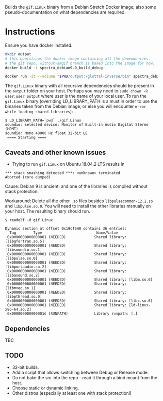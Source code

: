 Builds the `gif.Linux` binary from a Debian Stretch Docker image; also some pseudo-documentation on what dependencies are required.

# Instructions

Ensure you have docker installed. 

```bash
mkdir output
# this bootstraps the docker image containing all the dependencies.
# the git repo, without-amgif branch is baked into the image for now.
docker build -t spectra_debian9.9_build_debug .

docker run -it --volume "$PWD/output:/glottal-inverse/bin" spectra_debian9.9_i386_build_debug:latest bash /glottal-inverse/build-docker-debian-99.sh
```
The `gif.Linux` binary with all recursive dependencies should be present in the `output` folder on your host. Perhaps you may need to `sudo chown -R user:user output` where user is the name of your local user. To run the `gif.Linux` binary (overriding LD_LIBRARY_PATH is a must in order to use the binaries taken from the Debian image, or else you will encounter `error while loading shared libraries`):

```
$ LD_LIBRARY_PATH=`pwd` ./gif.Linux
soundio: selected device: Monitor of Built-in Audio Digital Stereo (HDMI)
soundio: Mono 48000 Hz float 32-bit LE
 ==== Starting ====
```

## Caveats and other known issues
- Trying to run `gif.Linux` on Ubuntu 18.04.2 LTS results in 
```
*** stack smashing detected ***: <unknown> terminated
Aborted (core dumped)
```
Cause: Debian 9 is ancient; and one of the libraries is compiled without stack protection.

Workaround: Delete all the other `.so` files besides `libpulsecommon-12.2.so` and `libpulse.so.0`. You will need to install the other libraries manually on your host. The resulting binary should run.

```
$ readelf -d gif.Linux 

Dynamic section at offset 0x19cf640 contains 36 entries:
  Tag        Type                         Name/Value
 0x0000000000000001 (NEEDED)             Shared library: [libgfortran.so.5]
 0x0000000000000001 (NEEDED)             Shared library: [libsoundio.so.1]
 0x0000000000000001 (NEEDED)             Shared library: [libpulse.so.0]
 0x0000000000000001 (NEEDED)             Shared library: [libportaudio.so.2]
 0x0000000000000001 (NEEDED)             Shared library: [libasound.so.2]
 0x0000000000000001 (NEEDED)             Shared library: [libm.so.6]
 0x0000000000000001 (NEEDED)             Shared library: [libmvec.so.1]
 0x0000000000000001 (NEEDED)             Shared library: [libpthread.so.0]
 0x0000000000000001 (NEEDED)             Shared library: [libc.so.6]
 0x0000000000000001 (NEEDED)             Shared library: [ld-linux-x86-64.so.2]
 0x000000000000001d (RUNPATH)            Library runpath: [.]

```


## Dependencies
TBC

## TODO
- 32-bit builds.
- Add a script that allows switching between Debug or Release mode.
- Do not bake the src into the repo - read it through a bind mount from the host.
- Choose static or dynamic linking.
- Other distros (especially at least one with stack protection!)
